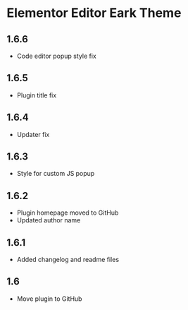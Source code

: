 Elementor Editor Eark Theme
===========================

1.6.6
-----
- Code editor popup style fix

1.6.5
-----
- Plugin title fix

1.6.4
-----
- Updater fix

1.6.3
-----
- Style for custom JS popup

1.6.2
-----
- Plugin homepage moved to GitHub
- Updated author name

1.6.1
-----
- Added changelog and readme files

1.6
-----
- Move plugin to GitHub

